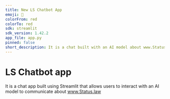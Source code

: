 ```yaml
---
title: New LS Chatbot App
emoji: 👀
colorFrom: red
colorTo: red
sdk: streamlit
sdk_version: 1.42.2
app_file: app.py
pinned: false
short_description: It is a chat built with an AI model about www.Status.law
---
```


# LS Chatbot app

It is a chat app built using Streamlit that allows users to interact with an AI model to communicate about www.Status.law